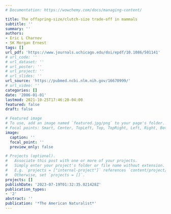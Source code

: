 ```yaml
---
# Documentation: https://wowchemy.com/docs/managing-content/

title: The offspring-size/clutch-size trade-off in mammals
subtitle: ''
summary: ''
authors:
- Eric L Charnov
- SK Morgan Ernest
tags: []
url_pdf: 'https://www.journals.uchicago.edu/doi/epdf/10.1086/501141'
# url_code: ''
# url_dataset: ''
# url_poster: ''
# url_project: ''
# url_slides: ''
url_source: 'https://pubmed.ncbi.nlm.nih.gov/16670999/'
# url_video: ''
categories: []
date: '2006-01-01'
lastmod: 2021-10-25T17:46:28-04:00
featured: false
draft: false

# Featured image
# To use, add an image named `featured.jpg/png` to your page's folder.
# Focal points: Smart, Center, TopLeft, Top, TopRight, Left, Right, BottomLeft, Bottom, BottomRight.
image:
  caption: ''
  focal_point: ''
  preview_only: false

# Projects (optional).
#   Associate this post with one or more of your projects.
#   Simply enter your project's folder or file name without extension.
#   E.g. `projects = ["internal-project"]` references `content/project/deep-learning/index.md`.
#   Otherwise, set `projects = []`.
projects: []
publishDate: '2023-07-19T01:32:35.021428Z'
publication_types:
- '2'
abstract: ''
publication: '*The American Naturalist*'
---
```

